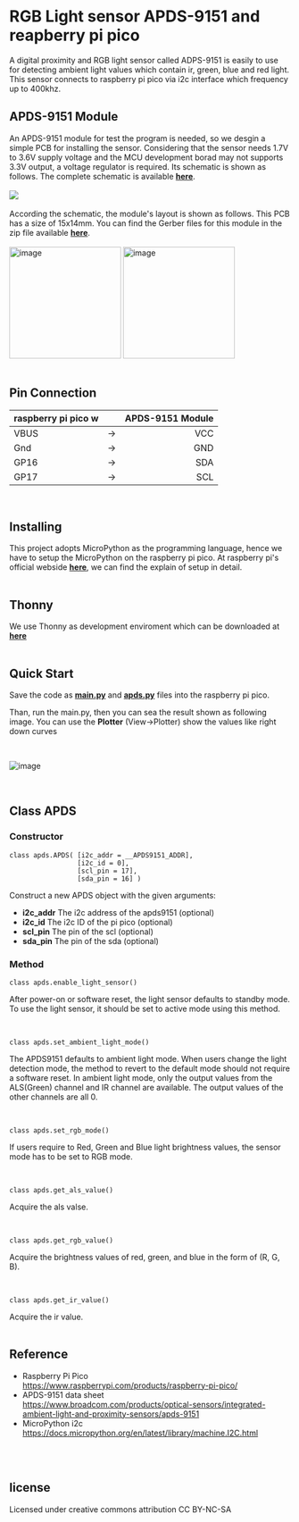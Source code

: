 # RGB Light sensor APDS-9151 and reapberry pi pico
A digital proximity and RGB light sensor called ADPS-9151 is easily to use for detecting ambient light values which contain ir, green, blue and red light. This  sensor connects to raspberry pi pico via i2c interface which frequency up to 400khz.

## APDS-9151 Module
An APDS-9151 module for test the program is needed, so we desgin a simple PCB for installing the sensor. 
Considering that the sensor needs 1.7V to 3.6V supply voltage and the MCU development borad may not supports 3.3V output, a voltage regulator is required.
Its schematic is shown as follows. The complete schematic is available [__here__](./module/APDS9151_Module.pdf).
<br>
<br>
![](./img/sch.png)
<br>
<br>
According the schematic, the module's layout is shown as follows. This PCB has a size of 15x14mm. You can find the Gerber files for this module in the zip file available [__here__](./PCB/gerber.zip).
<br>
<br>
<img src="./img/PCB_f.png" alt="image" width="200" height="auto">
<img src="./img/PCB_b.png" alt="image" width="200" height="auto">
<br>
<br>

## Pin Connection
| raspberry pi pico w | | APDS-9151 Module|
| :--- | :---: |---: |
| VBUS | -> | VCC |
| Gnd | -> | GND |
| GP16 | -> | SDA |
| GP17 | -> | SCL |
<br>

## Installing
This project adopts MicroPython as the programming language, hence we have to setup the MicroPython on the raspberry pi pico. At raspberry pi's official webside [__here__](https://www.raspberrypi.com/documentation/microcontrollers/micropython.html), we can find the explain of setup in detail.
<br>
<br>

## Thonny
We use Thonny as development enviroment which can be downloaded at [__here__](https://thonny.org/)
<br><br>

## Quick Start
Save the code as [__main.py__](./main.py) and [__apds.py__](./apds.py) files into the raspberry pi pico.


Than, run the main.py, then you can sea the result shown as following image. You can use the __Plotter__ (View->Plotter) show the values like right down curves

<br>

![image](./img/result.png)

<br>

## Class APDS
### Constructor

    class apds.APDS( [i2c_addr = __APDS9151_ADDR],
                     [i2c_id = 0],
                     [scl_pin = 17],
                     [sda_pin = 16] )

Construct a new APDS object with the given arguments:
* __i2c_addr__ The i2c address of the apds9151 (optional)
* __i2c_id__ The i2c ID of the pi pico (optional)
* __scl_pin__ The pin of the scl (optional)
* __sda_pin__ The pin of the sda (optional)

### Method

    class apds.enable_light_sensor()
After power-on or software reset, the light sensor defaults to standby mode. To use the light sensor, it should be set to active mode using this method.

<br>

    class apds.set_ambient_light_mode()

The APDS9151 defaults to ambient light mode. When users change the light detection mode, the method to revert to the default mode should not require a software reset. In ambient light mode, only the output values from the ALS(Green) channel and IR channel are available. The output values of the other channels are all 0.

<br>

    class apds.set_rgb_mode()

 If users require to Red, Green and Blue light brightness values, the sensor mode has to be set to RGB mode.


<br>

    class apds.get_als_value()

Acquire the als valse.


<br>

    class apds.get_rgb_value()

Acquire the brightness values of red, green, and blue in the form of (R, G, B).

<br>

    class apds.get_ir_value()

Acquire the ir value.
<br>
<br>

## Reference
* Raspberry Pi Pico <br>
https://www.raspberrypi.com/products/raspberry-pi-pico/
* APDS-9151 data sheet<br>
https://www.broadcom.com/products/optical-sensors/integrated-ambient-light-and-proximity-sensors/apds-9151
* MicroPython i2c<br>
https://docs.micropython.org/en/latest/library/machine.I2C.html
<br>
<br>

## license
Licensed under creative commons attribution CC BY-NC-SA
